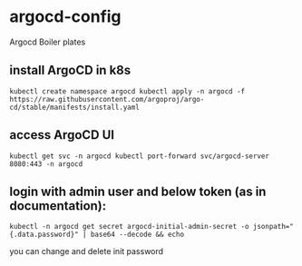 # argocd-config
Argocd Boiler plates

## install ArgoCD in k8s
``` kubectl create namespace argocd kubectl apply -n argocd -f https://raw.githubusercontent.com/argoproj/argo-cd/stable/manifests/install.yaml ```
## access ArgoCD UI
``` kubectl get svc -n argocd kubectl port-forward svc/argocd-server 8080:443 -n argocd ```
## login with admin user and below token (as in documentation):
``` kubectl -n argocd get secret argocd-initial-admin-secret -o jsonpath="{.data.password}" | base64 --decode && echo ```

you can change and delete init password
